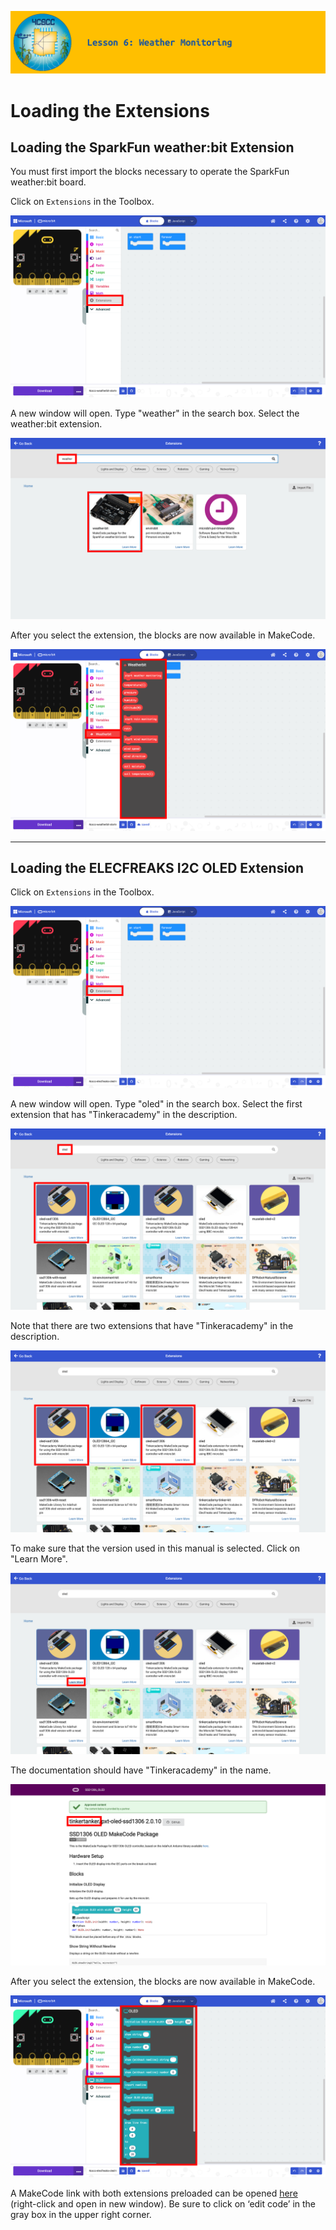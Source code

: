 ![header-lesson-06](assets/header-lesson-06.png)

# Loading the Extensions

## Loading the SparkFun weather:bit Extension

You must first import the blocks necessary to operate the SparkFun weather:bit board.

Click on `Extensions` in the Toolbox.

![makecode-extension-weatherbit-01](assets/makecode-extension-weatherbit-01.png)

A new window will open. Type "weather" in the search box. Select the weather:bit extension.

![makecode-extension-weatherbit-02](assets/makecode-extension-weatherbit-02.png)

After you select the extension, the blocks are now available in MakeCode.

![makecode-extension-weatherbit-03](assets/makecode-extension-weatherbit-03.png)

---

## Loading the ELECFREAKS I2C OLED Extension

Click on `Extensions` in the Toolbox.

![makecode-extension-oled-01](assets/makecode-extension-oled-01.png)

A new window will open. Type "oled" in the search box. Select the first extension that has "Tinkeracademy" in the description. 

![makecode-extension-oled-02](assets/makecode-extension-oled-02.png)

Note that there are two extensions that have "Tinkeracademy" in the description.

![makecode-extension-oled-03](assets/makecode-extension-oled-03.png)

To make sure that the version used in this manual is selected. Click on "Learn More".

![makecode-extension-oled-04](assets/makecode-extension-oled-04.png)

The documentation should have "Tinkeracademy" in the name.

![makecode-extension-oled-05](assets/makecode-extension-oled-05.png)

After you select the extension, the blocks are now available in MakeCode.


![makecode-extension-oled-06](assets/makecode-extension-oled-06.png)

A MakeCode link with both extensions preloaded can be opened [here](https://makecode.microbit.org/S32158-93017-54044-05128) (right-click and open in new window). Be sure to click on ‘edit code’ in the gray box in the upper right corner.

